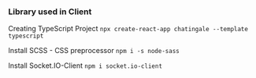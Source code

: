 ### Library used in Client

Creating TypeScript Project
`npx create-react-app chatingale --template typescript`

Install SCSS - CSS preprocessor
`npm i -s node-sass`

Install Socket.IO-Client
`npm i socket.io-client`
